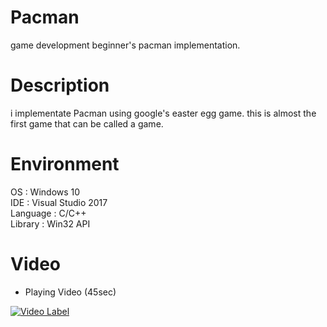 # Pacman
game development beginner's pacman implementation.  

# Description
i implementate Pacman using google's easter egg game. 
this is almost the first game that can be called a game.  

# Environment
OS : Windows 10  
IDE : Visual Studio 2017  
Language : C/C++  
Library : Win32 API  

# Video
- Playing Video (45sec)

[![Video Label](http://img.youtube.com/vi/5i332rLlZwo/0.jpg)](https://youtu.be/5i332rLlZwo)
